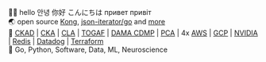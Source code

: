 👋🏻 hello 안녕 你好 こんにちは привет привіт  
🌏 open source [Kong](https://github.com/Kong/lua-multipart/commits/master/?author=nikolaydubina), [json-iterator/go](https://github.com/json-iterator/go/commits/master/?author=nikolaydubina) and [more](https://github.com/nikolaydubina?tab=repositories&q=&type=source&language=&sort=stargazers)   
📜 [CKAD](https://www.credly.com/users/nikolay-dubina) | [CKA](https://www.credly.com/users/nikolay-dubina) | [CLA](https://www.credly.com/users/nikolay-dubina) | [TOGAF](https://www.credly.com/users/nikolay-dubina) | [DAMA CDMP](https://eu.credential.net/profile/eu-mykoladubyna591461/wallet) | [PCA](https://www.credly.com/users/nikolay-dubina) | 4x [AWS](https://www.credly.com/users/nikolay-dubina) | [GCP](https://www.credential.net/profile/mykoladubyna229660/wallet) | [NVIDIA](https://courses.nvidia.com/certificates/b2188795df96473f8ed5bda15c4abad8/) | [Redis](https://www.credential.net/59fa16e1-dd39-4abe-9f81-42d188aa03bd#gs.s9rtcr) | [Datadog](https://www.credly.com/users/nikolay-dubina) | [Terraform](https://www.credly.com/users/nikolay-dubina)  
💬 Go, Python, Software, Data, ML, Neuroscience  
